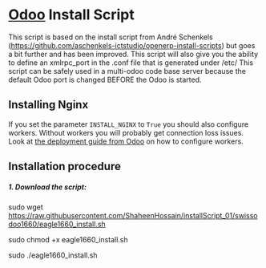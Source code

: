 # [Odoo](https://www.odoo.com "Odoo's Homepage") Install Script

This script is based on the install script from André Schenkels (https://github.com/aschenkels-ictstudio/openerp-install-scripts)
but goes a bit further and has been improved. This script will also give you the ability to define an xmlrpc_port in the .conf file that is generated under /etc/
This script can be safely used in a multi-odoo code base server because the default Odoo port is changed BEFORE the Odoo is started.

## Installing Nginx
If you set the parameter ```INSTALL_NGINX``` to ```True``` you should also configure workers. Without workers you will probably get connection loss issues. Look at [the deployment guide from Odoo](https://www.odoo.com/documentation/16.0/administration/install/deploy.html) on how to configure workers.

## Installation procedure

##### 1. Download the script:

sudo wget https://raw.githubusercontent.com/ShaheenHossain/installScript_01/swissodoo1660/eagle1660_install.sh

sudo chmod +x eagle1660_install.sh

sudo ./eagle1660_install.sh
